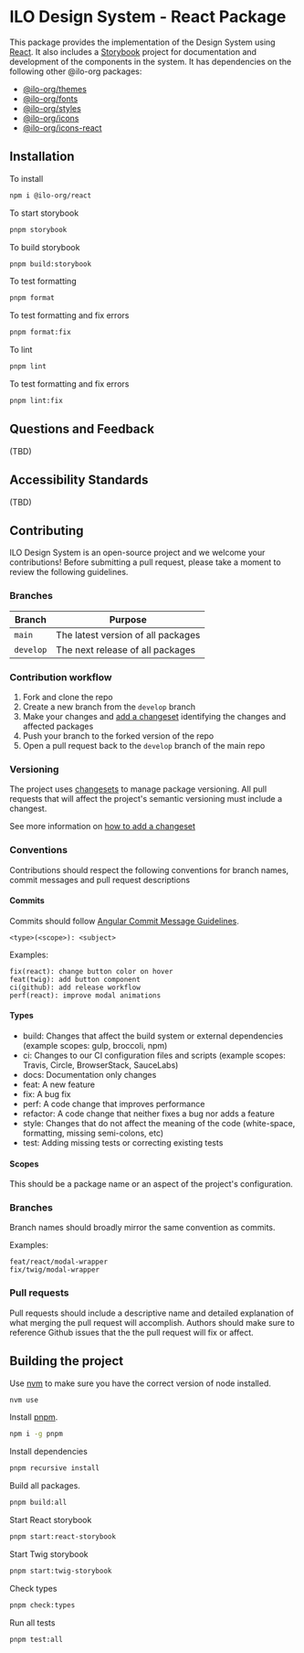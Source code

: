 # ILO Design System - React Package

This package provides the implementation of the Design System using [React](https://reactjs.org). It also includes a [Storybook](https://storybook.js.org/) project for documentation and development of the components in the system. It has dependencies on the following other @ilo-org packages:

- [@ilo-org/themes](./packages/themes)
- [@ilo-org/fonts](./packages/fonts)
- [@ilo-org/styles](./packages/styles)
- [@ilo-org/icons](./packages/icons)
- [@ilo-org/icons-react](./packages/icons-react)

## Installation

To install

```bash
npm i @ilo-org/react
```

To start storybook

```bash
pnpm storybook
```

To build storybook

```bash
pnpm build:storybook
```

To test formatting

```bash
pnpm format
```

To test formatting and fix errors

```bash
pnpm format:fix
```

To lint

```bash
pnpm lint
```

To test formatting and fix errors

```bash
pnpm lint:fix
```

## Questions and Feedback

(TBD)

## Accessibility Standards

(TBD)

## Contributing

ILO Design System is an open-source project and we welcome your contributions! Before submitting a pull request, please take a moment to review the following guidelines.

### Branches

| Branch    | Purpose                            |
| --------- | ---------------------------------- |
| `main`    | The latest version of all packages |
| `develop` | The next release of all packages   |

### Contribution workflow

1. Fork and clone the repo
2. Create a new branch from the `develop` branch
3. Make your changes and [add a changeset](#versioning) identifying the changes and affected packages
4. Push your branch to the forked version of the repo
5. Open a pull request back to the `develop` branch of the main repo

### Versioning

The project uses [changesets](https://github.com/changesets/changesets) to manage package versioning. All pull requests that will affect the project's semantic versioning must include a changest.

See more information on [how to add a changeset](https://github.com/changesets/changesets/blob/main/docs/adding-a-changeset.md)

### Conventions

Contributions should respect the following conventions for branch names, commit messages and pull request descriptions

#### Commits

Commits should follow [Angular Commit Message Guidelines](https://github.com/angular/angular/blob/22b96b9/CONTRIBUTING.md#commit).

```
<type>(<scope>): <subject>
```

Examples:

```
fix(react): change button color on hover
feat(twig): add button component
ci(github): add release workflow
perf(react): improve modal animations
```

#### Types

- build: Changes that affect the build system or external dependencies (example scopes: gulp, broccoli, npm)
- ci: Changes to our CI configuration files and scripts (example scopes: Travis, Circle, BrowserStack, SauceLabs)
- docs: Documentation only changes
- feat: A new feature
- fix: A bug fix
- perf: A code change that improves performance
- refactor: A code change that neither fixes a bug nor adds a feature
- style: Changes that do not affect the meaning of the code (white-space, formatting, missing semi-colons, etc)
- test: Adding missing tests or correcting existing tests

#### Scopes

This should be a package name or an aspect of the project's configuration.

### Branches

Branch names should broadly mirror the same convention as commits.

Examples:

```
feat/react/modal-wrapper
fix/twig/modal-wrapper
```

### Pull requests

Pull requests should include a descriptive name and detailed explanation of what merging the pull request will accomplish. Authors should make sure to reference Github issues that the the pull request will fix or affect.

## Building the project

Use [nvm](https://github.com/nvm-sh/nvm) to make sure you have the correct version of node installed.

```bash
nvm use
```

Install [pnpm](https://pnpm.io/).

```bash
npm i -g pnpm
```

Install dependencies

```bash
pnpm recursive install
```

Build all packages.

```bash
pnpm build:all
```

Start React storybook

```bash
pnpm start:react-storybook
```

Start Twig storybook

```bash
pnpm start:twig-storybook
```

Check types

```bash
pnpm check:types
```

Run all tests

```bash
pnpm test:all
```
